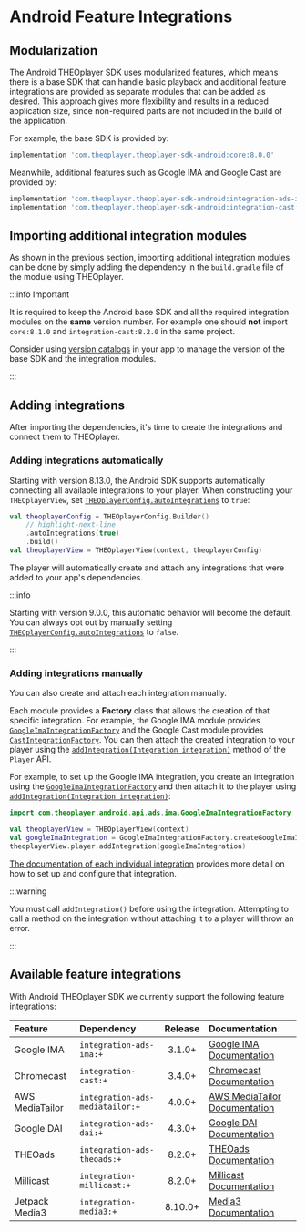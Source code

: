 # Android Feature Integrations

## Modularization

The Android THEOplayer SDK uses modularized features, which means there is a base SDK that can handle basic playback and additional feature integrations are provided as separate modules that can be added as desired.
This approach gives more flexibility and results in a reduced application size, since non-required parts are not included in the build of the application.

For example, the base SDK is provided by:

```groovy
implementation 'com.theoplayer.theoplayer-sdk-android:core:8.0.0'
```

Meanwhile, additional features such as Google IMA and Google Cast are provided by:

```groovy
implementation 'com.theoplayer.theoplayer-sdk-android:integration-ads-ima:8.0.0'
implementation 'com.theoplayer.theoplayer-sdk-android:integration-cast:8.0.0'
```

## Importing additional integration modules

As shown in the previous section, importing additional integration modules can be done by simply adding the dependency in the `build.gradle` file of the module using THEOplayer.

:::info Important

It is required to keep the Android base SDK and all the required integration modules on the **same** version number.
For example one should **not** import `core:8.1.0` and `integration-cast:8.2.0` in the same project.

Consider using [version catalogs](https://developer.android.com/build/migrate-to-catalogs) in your app
to manage the version of the base SDK and the integration modules.

:::

## Adding integrations

After importing the dependencies, it's time to create the integrations and connect them to THEOplayer.

### Adding integrations automatically

Starting with version 8.13.0, the Android SDK supports automatically connecting all available integrations to your player.
When constructing your `THEOplayerView`, set [`THEOplayerConfig.autoIntegrations`] to `true`:

```kotlin
val theoplayerConfig = THEOplayerConfig.Builder()
    // highlight-next-line
    .autoIntegrations(true)
    .build()
val theoplayerView = THEOplayerView(context, theoplayerConfig)
```

The player will automatically create and attach any integrations that were added to your app's dependencies.

:::info

Starting with version 9.0.0, this automatic behavior will become the default.
You can always opt out by manually setting [`THEOplayerConfig.autoIntegrations`] to `false`.

:::

### Adding integrations manually

You can also create and attach each integration manually.

Each module provides a **Factory** class that allows the creation of that specific integration.
For example, the Google IMA module provides [`GoogleImaIntegrationFactory`] and the Google Cast module provides [`CastIntegrationFactory`].
You can then attach the created integration to your player using the [`addIntegration(Integration integration)`][Player.addIntegration] method
of the `Player` API.

For example, to set up the Google IMA integration, you create an integration using the [`GoogleImaIntegrationFactory`]
and then attach it to the player using [`addIntegration(Integration integration)`][Player.addIntegration]:

```kotlin
import com.theoplayer.android.api.ads.ima.GoogleImaIntegrationFactory

val theoplayerView = THEOplayerView(context)
val googleImaIntegration = GoogleImaIntegrationFactory.createGoogleImaIntegration(theoplayerView)
theoplayerView.player.addIntegration(googleImaIntegration)
```

[The documentation of each individual integration](#available-feature-integrations) provides more detail on how to
set up and configure that integration.

:::warning

You must call `addIntegration()` before using the integration. Attempting to call a method on the integration
without attaching it to a player will throw an error.

:::

## Available feature integrations

With Android THEOplayer SDK we currently support the following feature integrations:

| Feature         | Dependency                      | Release | Documentation                                                                                           |
| :-------------- | :------------------------------ | :-----: | :------------------------------------------------------------------------------------------------------ |
| Google IMA      | `integration-ads-ima:+`         | 3.1.0+  | [Google IMA Documentation](../../../how-to-guides/01-ads/10-google-ima.md#android-sdk)                  |
| Chromecast      | `integration-cast:+`            | 3.4.0+  | [Chromecast Documentation](../../../how-to-guides/03-cast/01-chromecast/00-introduction.md#android-sdk) |
| AWS MediaTailor | `integration-ads-mediatailor:+` | 4.0.0+  | [AWS MediaTailor Documentation](../../../how-to-guides/01-ads/12-mediatailor.md#android-sdk)            |
| Google DAI      | `integration-ads-dai:+`         | 4.3.0+  | [Google DAI Documentation](../../../how-to-guides/01-ads/08-google-dai.md#android-sdk)                  |
| THEOads         | `integration-ads-theoads:+`     | 8.2.0+  | [THEOads Documentation](/ads/getting-started/android/)                                                  |
| Millicast       | `integration-millicast:+`       | 8.2.0+  | [Millicast Documentation](../../../how-to-guides/android/millicast/getting-started.mdx)                 |
| Jetpack Media3  | `integration-media3:+`          | 8.10.0+ | [Media3 Documentation](../../../how-to-guides/android/media3/getting-started.mdx)                       |

[`GoogleImaIntegrationFactory`]: pathname:///theoplayer/v8/api-reference/android/com/theoplayer/android/api/ads/ima/GoogleImaIntegrationFactory.html
[`CastIntegrationFactory`]: pathname:///theoplayer/v8/api-reference/android/com/theoplayer/android/api/cast/CastIntegrationFactory.html
[Player.addIntegration]: pathname:///theoplayer/v8/api-reference/android/com/theoplayer/android/api/player/Player.html#addIntegration(com.theoplayer.android.api.Integration)
[`THEOplayerConfig.autoIntegrations`]: pathname:///theoplayer/v8/api-reference/android/com/theoplayer/android/api/THEOplayerConfig.Builder.html#autoIntegrations(boolean)

